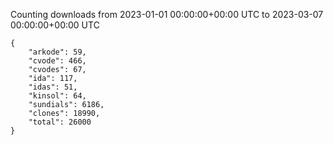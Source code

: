 
Counting downloads from 2023-01-01 00:00:00+00:00 UTC to 2023-03-07 00:00:00+00:00 UTC

```
{
    "arkode": 59,
    "cvode": 466,
    "cvodes": 67,
    "ida": 117,
    "idas": 51,
    "kinsol": 64,
    "sundials": 6186,
    "clones": 18990,
    "total": 26000
}
```
